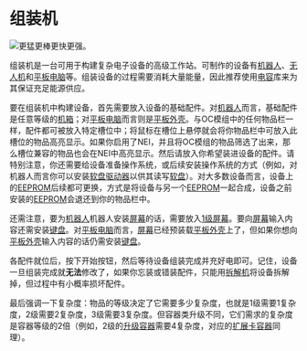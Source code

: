 # 组装机

![更猛更棒更快更强。](oredict:oc:assembler)

组装机是一台可用于构建复杂电子设备的高级工作站。可制作的设备有[机器人](robot.md)、[无人机](../item/drone.md)和[平板电脑](../item/tablet.md)等。组装设备的过程需要消耗大量能量，因此推荐使用[电容](capacitor.md)库来为其保证充足能源供应。

要在组装机中构建设备，首先需要放入设备的基础配件。对[机器人](robot.md)而言，基础配件是任意等级的[机箱](case1.md)；对[平板电脑](../item/tablet.md)而言则是[平板外壳](../item/tabletCase1.md)。与OC模组中的任何物品栏一样，配件都可被放入特定槽位中；将鼠标在槽位上悬停就会将你物品栏中可放入此槽位的物品高亮显示。如果你启用了NEI，并且将OC模组的物品筛选了出来，那么槽位兼容的物品也会在NEI中高亮显示。然后请放入你希望装进设备的配件。请特别注意，你还需要给设备准备操作系统，或后续安装操作系统的方式（例如，对机器人而言你可以安装[软盘驱动器](diskDrive.md)以供其读写[软盘](../item/floppy.md)）。对大多数设备而言，设备上的[EEPROM](../item/eeprom.md)后续都可更换，方式是将设备与另一个[EEPROM](../item/eeprom.md)一起合成，设备之前安装的[EEPROM](../item/eeprom.md)会退还到你的物品栏中。

还需注意，要为[机器人](robot.md)机器人安装[屏幕](screen1.md)的话，需要放入[1级屏幕](screen1.md)。要向[屏幕](screen1.md)输入内容还需安装[键盘](keyboard.md)。对[平板电脑](../item/tablet.md)而言，[屏幕](screen1.md)已经预装载[平板外壳](../item/tabletCase1.md)上了，但如果你想向[平板外壳](../item/tabletCase1.md)输入内容的话仍需安装[键盘](keyboard.md)。

各配件就位后，按下开始按钮，然后等待设备组装完成并充好电即可。记住，设备一旦组装完成就**无法**修改了，如果你忘装或错装配件，只能用[拆解机](disassembler.md)将设备拆解掉，但过程中有小概率损坏配件。

最后强调一下复杂度：物品的等级决定了它需要多少复杂度，也就是1级需要1复杂度，2级需要2复杂度，3级需要3复杂度。但容器类升级不同，它们需求的复杂度是容器等级的2倍（例如，2级的[升级容器](../item/upgradeContainer1.md)需要4复杂度，对应的[扩展卡容器](../item/cardContainer1.md)同理）。

